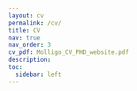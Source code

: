 ```yaml
---
layout: cv
permalink: /cv/
title: CV
nav: true
nav_order: 3
cv_pdf: Molligo_CV_PHD_website.pdf
description: 
toc:
  sidebar: left
---
```

